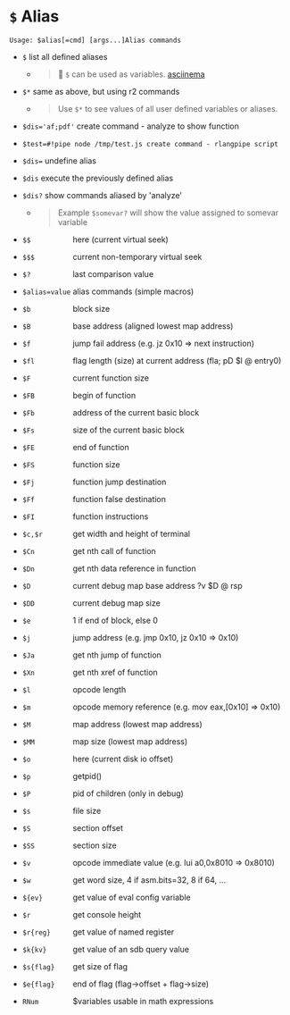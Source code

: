 <!-- TITLE: $ Alias -->
#  `$` Alias


```
Usage: $alias[=cmd] [args...]Alias commands
```

- `$` list all defined aliases
	- > 🚀 `$` can be used as variables. [asciinema](https://asciinema.org/a/9XsUEQySaKiNp3WJFeC2AdfoF)
- `$*` same as above, but using r2 commands
	- > Use `$*` to see values of all user defined variables or aliases. 
- `$dis='af;pdf'` create command - analyze to show function <p hidden>$dis</p>
- `$test=#!pipe node /tmp/test.js create command - rlangpipe script`
- `$dis=` undefine alias
- `$dis` execute the previously defined alias
- `$dis?` show commands aliased by 'analyze'
	- > Example `$somevar?` will show the value assigned to somevar variable

- `$$          `  here (current virtual seek)
- `$$$         `  current non-temporary virtual seek
- `$?          `  last comparison value
- `$alias=value`  alias commands (simple macros)
- `$b          `  block size
- `$B          `  base address (aligned lowest map address)
- `$f          `  jump fail address (e.g. jz 0x10 => next instruction)
- `$fl         `  flag length (size) at current address (fla; pD $l @ entry0)
- `$F          `  current function size
- `$FB         `  begin of function
- `$Fb         `  address of the current basic block
- `$Fs         `  size of the current basic block
- `$FE         `  end of function
- `$FS         `  function size
- `$Fj         `  function jump destination
- `$Ff         `  function false destination
- `$FI         `  function instructions
- `$c,$r       `  get width and height of terminal
- `$Cn         `  get nth call of function
- `$Dn         `  get nth data reference in function
- `$D          `  current debug map base address ?v $D @ rsp
- `$DD         `  current debug map size
- `$e          `  1 if end of block, else 0
- `$j          `  jump address (e.g. jmp 0x10, jz 0x10 => 0x10)
- `$Ja         `  get nth jump of function
- `$Xn         `  get nth xref of function
- `$l          `  opcode length
- `$m          `  opcode memory reference (e.g. mov eax,[0x10] => 0x10)
- `$M          `  map address (lowest map address)
- `$MM         `  map size (lowest map address)
- `$o          `  here (current disk io offset)
- `$p          `  getpid()
- `$P          `  pid of children (only in debug)
- `$s          `  file size
- `$S          `  section offset
- `$SS         `  section size
- `$v          `  opcode immediate value (e.g. lui a0,0x8010 => 0x8010)
- `$w          `  get word size, 4 if asm.bits=32, 8 if 64, ...
- `${ev}       `  get value of eval config variable
- `$r          `  get console height
- `$r{reg}     `  get value of named register
- `$k{kv}      `  get value of an sdb query value
- `$s{flag}    `  get size of flag
- `$e{flag}    `  end of flag (flag->offset + flag->size)
- `RNum        `  $variables usable in math expressions